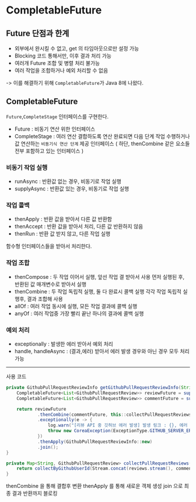 # CompletableFuture

## Future 단점과 한계

- 외부에서 완시킬 수 없고, get 의 타임아웃으로만 설정 가능
- Blocking 코드 통해서만, 이후 결과 처리 가능
- 여러개 Future 조합 및 병렬 처리 불가능
- 여러 작업을 조합하거나 예외 처리할 수 없음

-> 이를 해결하기 위해 `CompletableFuture`가 Java 8에 나왔다.

## CompletableFuture

`Future`,`CompleteStage` 인터페이스를 구현한다.

- Future : 비동기 연산 위한 인터페이스
- CompleteStage : 여러 연산 결합하도록 연산 완료되면 다음 단계 작업 수행하거나 값 연산하는 `비동기식 연산 단계` 제공 인터페이스
  ( 하단, thenCombine 같은 요소들 전부 포함하고 있는 인터페이스 )

### 비동기 작업 실행

- runAsync : 반환값 없는 경우, 비동기로 작업 실행
- supplyAsync : 반환값 있는 경우, 비동기로 작업 실행

### 작업 콜백

- thenApply : 반환 값을 받아서 다른 값 반환함
- thenAccept : 반환 값을 받아서 처리, 다른 값 반환하지 않음 
- thenRun : 반환 값 받지 않고, 다른 작업 실행

함수형 인터페이스들을 받아서 처리한다.

### 작업 조합

- thenCompose : 두 작업 이어서 실행, 앞선 작업 결 받아서 사용
먼저 실행된 후, 반환된 값 매개변수로 받아서 실행
- thenCombine : 두 작업 독립적 실행, 둘 다 완료시 콜백 실행 
각각 작업 독립적 실행후, 결과 조합해 사용
- allOf : 여러 작업 동시에 실행, 모든 작업 결과에 콜백 실행
- anyOf : 여러 작업중 가장 빨리 끝난 하나의 결과에 콜백 실행

### 예외 처리

- exceptionally : 발생한 에러 받아서 예외 처리
- handle, handleAsync : (결과,에러) 받아서 에러 발생 경우와 아닌 경우 모두 처리 가능

---

사용 코드

```java
private GithubPullRequestReviewInfo getGithubPullRequestReviewInfo(String prLink) {
    CompletableFuture<List<GithubPullRequestReview>> reviewFuture = supplyAsync(() -> reviewClient.getPullRequestReviews(prLink), apiExecutor);
    CompletableFuture<List<GithubPullRequestReview>> commentFuture = supplyAsync(() -> commentClient.getPullRequestReviews(prLink), apiExecutor);

    return reviewFuture
            .thenCombine(commentFuture, this::collectPullRequestReviews)
            .exceptionally(e -> {
                log.warn("[리뷰 API 중 깃허브 에러 발생] 발생 링크 : {}, 에러 : {}", prLink, e.getStackTrace());
                throw new CoreaException(ExceptionType.GITHUB_SERVER_ERROR);
            })
            .thenApply(GithubPullRequestReviewInfo::new)
            .join();
}

private Map<String, GithubPullRequestReview> collectPullRequestReviews(List<GithubPullRequestReview> reviews, List<GithubPullRequestReview> comments) {
    return collectByGithubUserId(Stream.concat(reviews.stream(), comments.stream()));
}
```

thenCombine 을 통해 결합후 변환
thenApply 를 통해 새로운 객체 생성
join 으로 최종 결과 반환까지 블로킹
